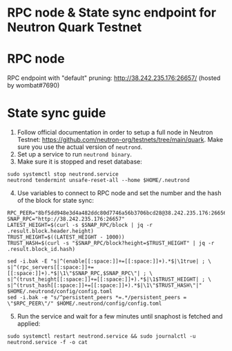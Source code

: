 # RPC node & State sync endpoint for Neutron Quark Testnet
# RPC node

RPC endpoint with "default" pruning: http://38.242.235.176:26657/ (hosted by wombat#7690)

# State sync guide

1. Follow official documentation in order to setup a full node in Neutron Testnet: https://github.com/neutron-org/testnets/tree/main/quark.
Make sure you use the actual version of ``neutrond``.
2. Set up a service to run ``neutrond binary``.
3. Make sure it is stopped and reset database:
```
sudo systemctl stop neutrond.service
neutrond tendermint unsafe-reset-all --home $HOME/.neutrond
```
4. Use variables to connect to RPC node and set the number and the hash of the block for state sync:
```
RPC_PEER="8bf5dd948e3d4a482ddc80d7746a56b3706bcd28@38.242.235.176:26656"
SNAP_RPC="http://38.242.235.176:26657"
LATEST_HEIGHT=$(curl -s $SNAP_RPC/block | jq -r .result.block.header.height)
TRUST_HEIGHT=$((LATEST_HEIGHT - 1000))
TRUST_HASH=$(curl -s "$SNAP_RPC/block?height=$TRUST_HEIGHT" | jq -r .result.block_id.hash)

sed -i.bak -E "s|^(enable[[:space:]]+=[[:space:]]+).*$|\1true| ; \
s|^(rpc_servers[[:space:]]+=[[:space:]]+).*$|\1\"$SNAP_RPC,$SNAP_RPC\"| ; \
s|^(trust_height[[:space:]]+=[[:space:]]+).*$|\1$TRUST_HEIGHT| ; \
s|^(trust_hash[[:space:]]+=[[:space:]]+).*$|\1\"$TRUST_HASH\"|" $HOME/.neutrond/config/config.toml
sed -i.bak -e "s/^persistent_peers *=.*/persistent_peers = \"$RPC_PEER\"/" $HOME/.neutrond/config/config.toml
```
5. Run the service and wait for a few minutes until snaphost is fetched and applied:
```
sudo systemctl restart neutrond.service && sudo journalctl -u neutrond.service -f -o cat
```
